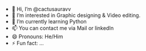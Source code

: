 - 👋 Hi, I’m @cactusauravv
- 👀 I’m interested in Graphic designing & Video editing.
- 🌱 I’m currently learning Python
- 📫 You can contact me via Mail or linkedIn
- 😄 Pronouns: He/Him
- ⚡ Fun fact: ...

<!---- 💞️ I’m looking to collaborate on ...
cactusauravv/cactusauravv is a ✨ special ✨ repository because its `README.md` (this file) appears on your GitHub profile.
You can click the Preview link to take a look at your changes.
--->
